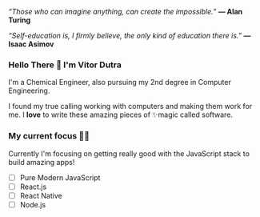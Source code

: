 *“Those who can imagine anything, can create the impossible.”*
**― Alan Turing**

*“Self-education is, I firmly believe, the only kind of education there is.”*
**― Isaac Asimov**

### Hello There 🖖 I'm Vitor Dutra

I'm a Chemical Engineer, also pursuing my 2nd degree in Computer Engineering.

I found my true calling working with computers and making them work for me. 
I **love** to write these amazing pieces of ✨magic called software.

### My current focus 👨‍💻
Currently I'm focusing on getting really good with the JavaScript stack to build amazing apps!
 - [ ] Pure Modern JavaScript
 - [ ] React.js
 - [ ] React Native
 - [ ] Node.js

<!--
**vitordutra/vitordutra** is a ✨ _special_ ✨ repository because its `README.md` (this file) appears on your GitHub profile.

Here are some ideas to get you started:

- 🔭 I’m currently working on ...
- 🌱 I’m currently learning ...
- 👯 I’m looking to collaborate on ...
- 🤔 I’m looking for help with ...
- 💬 Ask me about ...
- 📫 How to reach me: ...
- 😄 Pronouns: ...
- ⚡ Fun fact: ...
-->
